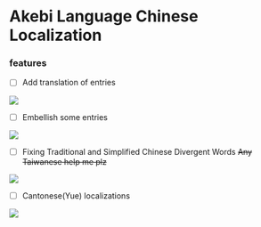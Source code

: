 # Akebi Language Chinese Localization

### **features**
- [ ] Add translation of entries

![](https://progress-bar.dev/40/?width=140)
- [ ] Embellish some entries

![](https://progress-bar.dev/30/?width=140)
- [ ] Fixing Traditional and Simplified Chinese Divergent Words ~~Any Taiwanese help me plz~~

![](https://progress-bar.dev/0/?width=140)
- [ ] Cantonese(Yue) localizations

![](https://progress-bar.dev/0/?width=140)